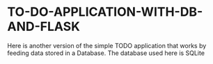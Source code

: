 # TO-DO-APPLICATION-WITH-DB-AND-FLASK
Here is another version of the simple TODO application that works by feeding data stored in a Database.
The database used here is SQLite

